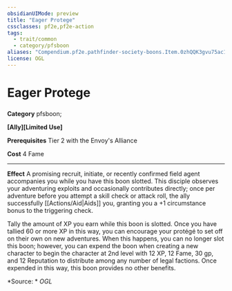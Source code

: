 ```yaml
---
obsidianUIMode: preview
title: "Eager Protege"
cssclasses: pf2e,pf2e-action
tags:
  - trait/common
  - category/pfsboon
aliases: "Compendium.pf2e.pathfinder-society-boons.Item.0zhQQK3gvu75ac1Q"
license: OGL
---
```

# Eager Protege

### 

**Category** pfsboon; 




**\[Ally\]\[Limited Use\]**

**Prerequisites** Tier 2 with the Envoy's Alliance

**Cost** 4 Fame

* * *

**Effect** A promising recruit, initiate, or recently confirmed field agent accompanies you while you have this boon slotted. This disciple observes your adventuring exploits and occasionally contributes directly; once per adventure before you attempt a skill check or attack roll, the ally successfully [[Actions/Aid|Aids]] you, granting you a +1 circumstance bonus to the triggering check.

Tally the amount of XP you earn while this boon is slotted. Once you have tallied 60 or more XP in this way, you can encourage your protégé to set off on their own on new adventures. When this happens, you can no longer slot this boon; however, you can expend the boon when creating a new character to begin the character at 2nd level with 12 XP, 12 Fame, 30 gp, and 12 Reputation to distribute among any number of legal factions. Once expended in this way, this boon provides no other benefits.

*Source: *
*OGL*